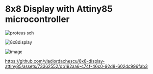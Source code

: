 # 8x8 Display with Attiny85 microcontroller
![proteus sch](https://github.com/vladiordachescu/8x8-display-attiny85/assets/73362552/fde339e0-1949-4f67-b5ed-ba1f48f3ebdb)

![8x8display](https://github.com/vladiordachescu/8x8-display-attiny85/assets/73362552/ba7fa559-881a-47db-85b0-8dad7abbad00)


![image](https://github.com/vladiordachescu/8x8-display-attiny85/assets/73362552/243e8f6d-e92a-40d1-86c8-8c01bc8136cf)


https://github.com/vladiordachescu/8x8-display-attiny85/assets/73362552/db192aa6-c74f-46c0-92d8-602dc996fab3

